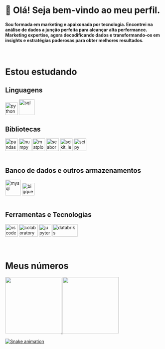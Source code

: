 # 👋 Olá! Seja bem-vindo ao meu perfil.

<h4>
Sou formada em marketing e apaixonada por tecnologia. Encontrei na análise de dados a junção perfeita para alcançar alta performance.
Marketing expertise, agora decodificando dados e transformando-os em insights e estratégias poderosas para obter melhores resultados.
</h4><br/>

# Estou estudando

## Linguagens
<div>
<img loading="lazy" alt=python src="https://cdn.jsdelivr.net/gh/devicons/devicon/icons/python/python-original-wordmark.svg" width="40" height="40"/> 
<img loading="lazy" alt=sql src="https://upload.wikimedia.org/wikipedia/commons/d/d7/Sql_data_base_with_logo.svg" width="50" height="50"/>
<!--
<img loading="lazy" alt=r src="https://upload.wikimedia.org/wikipedia/commons/1/1b/R_logo.svg" width="40" height="40"/> 
!-->
</div>

## Bibliotecas
<div>
<img loading="lazy" alt=pandas src="https://cdn.jsdelivr.net/gh/devicons/devicon/icons/pandas/pandas-original.svg" width="40" height="40"/>
<img loading="lazy" alt=numpy src="https://cdn.jsdelivr.net/gh/devicons/devicon/icons/numpy/numpy-original.svg" width="40" height="40"/>  
<img loading="lazy" alt=matplotlib src="https://upload.wikimedia.org/wikipedia/commons/8/84/Matplotlib_icon.svg" width="40" height="40"/> 
<img loading="lazy" alt=seaborn src="https://seaborn.pydata.org/_images/logo-mark-lightbg.svg" width="40" height="40"/> 
<img loading="lazy" alt=scikit_learn src="https://upload.wikimedia.org/wikipedia/commons/0/05/Scikit_learn_logo_small.svg" width="40" height="40"/> 
<img loading="lazy" alt=scipy src="https://upload.wikimedia.org/wikipedia/commons/b/b2/SCIPY_2.svg" width="40" height="40"/> 
</div><br/>

## Banco de dados e outros armazenamentos
<div>
<img loading="lazy" alt=mysql src="https://cdn.jsdelivr.net/gh/devicons/devicon/icons/mysql/mysql-original-wordmark.svg" width="50" height="50"/> 
<img loading="lazy" alt=bigquery src="https://upload.wikimedia.org/wikipedia/commons/d/d4/Tabler-icons_brand-google-big-query.svg" width="40" height="40"/> 
</div><br/>

## Ferramentas e Tecnologias
<div>
<img loading="lazy" alt=vscode src="https://cdn.jsdelivr.net/gh/devicons/devicon/icons/vscode/vscode-original-wordmark.svg" width="40" height="40"/>
<img loading="lazy" alt=colaboratory src="https://upload.wikimedia.org/wikipedia/commons/d/d0/Google_Colaboratory_SVG_Logo.svg" width="60" height="40"/>
<img loading="lazy" alt=jupyter src="https://cdn.jsdelivr.net/gh/devicons/devicon/icons/jupyter/jupyter-original-wordmark.svg" width="40" height="40"/>
<img loading="lazy" alt=databriks src="https://upload.wikimedia.org/wikipedia/commons/6/63/Databricks_Logo.png" width="80" height="40"/>
<!--
<img loading="lazy" alt=jupyter src="https://upload.wikimedia.org/wikipedia/commons/4/42/TableauLogo.jpg" width="40" height="40"/>
!-->
</div><br/><br/>

# Meus números
<div>
<a href="https://github.com/crislanecas">
<img loading="lazy" height="180em" src="https://github-readme-stats.vercel.app/api?username=crislanecas&show_icons=true&theme=holi&include_all_commits=true&count_private=true"/>
<img loading="lazy" height="180em" src="https://github-readme-stats.vercel.app/api/top-langs/?username=crislanecas&layout=compact&langs_count=7&theme=holi"/>
</div>


![Snake animation](https://github.com/crislanecas/crislanecas/blob/output/github-contribution-grid-snake.svg)


